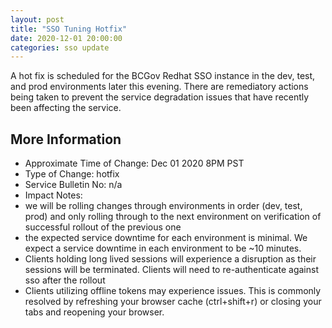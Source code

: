 ```yaml
---
layout: post
title: "SSO Tuning Hotfix"
date: 2020-12-01 20:00:00
categories: sso update
---
```

A hot fix is scheduled for the BCGov Redhat SSO instance in the dev, test, and prod environments later this evening. There are remediatory actions being taken
to prevent the service degradation issues that have recently been affecting the service.

## More Information
- Approximate Time of Change: Dec 01 2020 8PM PST
- Type of Change: hotfix
- Service Bulletin No: n/a
- Impact Notes:
- we will be rolling changes through environments in order (dev, test, prod) and only rolling through to the next environment on verification of successful rollout of the previous one
- the expected service downtime for each environment is minimal. We expect a service downtime in each environment to be ~10 minutes.
- Clients holding long lived sessions will experience a disruption as their sessions will be terminated. Clients will need to re-authenticate against sso after the rollout
- Clients utilizing offline tokens may experience issues. This is commonly resolved by refreshing your browser cache (ctrl+shift+r) or closing your tabs and reopening your browser.
